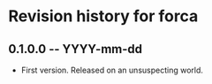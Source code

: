 # Revision history for forca

## 0.1.0.0 -- YYYY-mm-dd

* First version. Released on an unsuspecting world.
